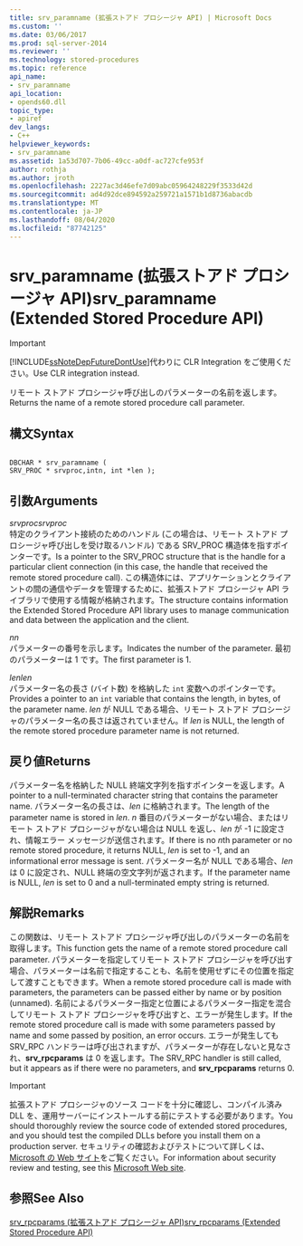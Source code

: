 ```yaml
---
title: srv_paramname (拡張ストアド プロシージャ API) | Microsoft Docs
ms.custom: ''
ms.date: 03/06/2017
ms.prod: sql-server-2014
ms.reviewer: ''
ms.technology: stored-procedures
ms.topic: reference
api_name:
- srv_paramname
api_location:
- opends60.dll
topic_type:
- apiref
dev_langs:
- C++
helpviewer_keywords:
- srv_paramname
ms.assetid: 1a53d707-7b06-49cc-a0df-ac727cfe953f
author: rothja
ms.author: jroth
ms.openlocfilehash: 2227ac3d46efe7d09abc05964248229f3533d42d
ms.sourcegitcommit: ad4d92dce894592a259721a1571b1d8736abacdb
ms.translationtype: MT
ms.contentlocale: ja-JP
ms.lasthandoff: 08/04/2020
ms.locfileid: "87742125"
---
```

# <a name="srv_paramname-extended-stored-procedure-api"></a><span data-ttu-id="514b8-102">srv_paramname (拡張ストアド プロシージャ API)</span><span class="sxs-lookup"><span data-stu-id="514b8-102">srv_paramname (Extended Stored Procedure API)</span></span>
    
> [!IMPORTANT]  
>  [!INCLUDE[ssNoteDepFutureDontUse](../../includes/ssnotedepfuturedontuse-md.md)]<span data-ttu-id="514b8-103">代わりに CLR Integration をご使用ください。</span><span class="sxs-lookup"><span data-stu-id="514b8-103">Use CLR integration instead.</span></span>  
  
 <span data-ttu-id="514b8-104">リモート ストアド プロシージャ呼び出しのパラメーターの名前を返します。</span><span class="sxs-lookup"><span data-stu-id="514b8-104">Returns the name of a remote stored procedure call parameter.</span></span>  
  
## <a name="syntax"></a><span data-ttu-id="514b8-105">構文</span><span class="sxs-lookup"><span data-stu-id="514b8-105">Syntax</span></span>  
  
```  
  
DBCHAR * srv_paramname (  
SRV_PROC * srvproc,intn, int *len );  
```  
  
## <a name="arguments"></a><span data-ttu-id="514b8-106">引数</span><span class="sxs-lookup"><span data-stu-id="514b8-106">Arguments</span></span>  
 <span data-ttu-id="514b8-107">*srvproc*</span><span class="sxs-lookup"><span data-stu-id="514b8-107">*srvproc*</span></span>  
 <span data-ttu-id="514b8-108">特定のクライアント接続のためのハンドル (この場合は、リモート ストアド プロシージャ呼び出しを受け取るハンドル) である SRV_PROC 構造体を指すポインターです。</span><span class="sxs-lookup"><span data-stu-id="514b8-108">Is a pointer to the SRV_PROC structure that is the handle for a particular client connection (in this case, the handle that received the remote stored procedure call).</span></span> <span data-ttu-id="514b8-109">この構造体には、アプリケーションとクライアントの間の通信やデータを管理するために、拡張ストアド プロシージャ API ライブラリで使用する情報が格納されます。</span><span class="sxs-lookup"><span data-stu-id="514b8-109">The structure contains information the Extended Stored Procedure API library uses to manage communication and data between the application and the client.</span></span>  
  
 <span data-ttu-id="514b8-110">*n*</span><span class="sxs-lookup"><span data-stu-id="514b8-110">*n*</span></span>  
 <span data-ttu-id="514b8-111">パラメーターの番号を示します。</span><span class="sxs-lookup"><span data-stu-id="514b8-111">Indicates the number of the parameter.</span></span> <span data-ttu-id="514b8-112">最初のパラメーターは 1 です。</span><span class="sxs-lookup"><span data-stu-id="514b8-112">The first parameter is 1.</span></span>  
  
 <span data-ttu-id="514b8-113">*len*</span><span class="sxs-lookup"><span data-stu-id="514b8-113">*len*</span></span>  
 <span data-ttu-id="514b8-114">パラメーター名の長さ (バイト数) を格納した `int` 変数へのポインターです。</span><span class="sxs-lookup"><span data-stu-id="514b8-114">Provides a pointer to an `int` variable that contains the length, in bytes, of the parameter name.</span></span> <span data-ttu-id="514b8-115">*len* が NULL である場合、リモート ストアド プロシージャのパラメーター名の長さは返されていません。</span><span class="sxs-lookup"><span data-stu-id="514b8-115">If *len* is NULL, the length of the remote stored procedure parameter name is not returned.</span></span>  
  
## <a name="returns"></a><span data-ttu-id="514b8-116">戻り値</span><span class="sxs-lookup"><span data-stu-id="514b8-116">Returns</span></span>  
 <span data-ttu-id="514b8-117">パラメーター名を格納した NULL 終端文字列を指すポインターを返します。</span><span class="sxs-lookup"><span data-stu-id="514b8-117">A pointer to a null-terminated character string that contains the parameter name.</span></span> <span data-ttu-id="514b8-118">パラメーター名の長さは、*len* に格納されます。</span><span class="sxs-lookup"><span data-stu-id="514b8-118">The length of the parameter name is stored in *len*.</span></span> <span data-ttu-id="514b8-119">*n* 番目のパラメーターがない場合、またはリモート ストアド プロシージャがない場合は NULL を返し、*len* が -1 に設定され、情報エラー メッセージが送信されます。</span><span class="sxs-lookup"><span data-stu-id="514b8-119">If there is no *n*th parameter or no remote stored procedure, it returns NULL, *len* is set to -1, and an informational error message is sent.</span></span> <span data-ttu-id="514b8-120">パラメーター名が NULL である場合、*len* は 0 に設定され、NULL 終端の空文字列が返されます。</span><span class="sxs-lookup"><span data-stu-id="514b8-120">If the parameter name is NULL, *len* is set to 0 and a null-terminated empty string is returned.</span></span>  
  
## <a name="remarks"></a><span data-ttu-id="514b8-121">解説</span><span class="sxs-lookup"><span data-stu-id="514b8-121">Remarks</span></span>  
 <span data-ttu-id="514b8-122">この関数は、リモート ストアド プロシージャ呼び出しのパラメーターの名前を取得します。</span><span class="sxs-lookup"><span data-stu-id="514b8-122">This function gets the name of a remote stored procedure call parameter.</span></span> <span data-ttu-id="514b8-123">パラメーターを指定してリモート ストアド プロシージャを呼び出す場合、パラメーターは名前で指定することも、名前を使用せずにその位置を指定して渡すこともできます。</span><span class="sxs-lookup"><span data-stu-id="514b8-123">When a remote stored procedure call is made with parameters, the parameters can be passed either by name or by position (unnamed).</span></span> <span data-ttu-id="514b8-124">名前によるパラメーター指定と位置によるパラメーター指定を混合してリモート ストアド プロシージャを呼び出すと、エラーが発生します。</span><span class="sxs-lookup"><span data-stu-id="514b8-124">If the remote stored procedure call is made with some parameters passed by name and some passed by position, an error occurs.</span></span> <span data-ttu-id="514b8-125">エラーが発生しても SRV_RPC ハンドラーは呼び出されますが、パラメーターが存在しないと見なされ、**srv_rpcparams** は 0 を返します。</span><span class="sxs-lookup"><span data-stu-id="514b8-125">The SRV_RPC handler is still called, but it appears as if there were no parameters, and **srv_rpcparams** returns 0.</span></span>  
  
> [!IMPORTANT]  
>  <span data-ttu-id="514b8-126">拡張ストアド プロシージャのソース コードを十分に確認し、コンパイル済み DLL を、運用サーバーにインストールする前にテストする必要があります。</span><span class="sxs-lookup"><span data-stu-id="514b8-126">You should thoroughly review the source code of extended stored procedures, and you should test the compiled DLLs before you install them on a production server.</span></span> <span data-ttu-id="514b8-127">セキュリティの確認およびテストについて詳しくは、[Microsoft の Web サイト](https://go.microsoft.com/fwlink/?LinkID=54761&amp;clcid=0x409https://msdn.microsoft.com/security/)をご覧ください。</span><span class="sxs-lookup"><span data-stu-id="514b8-127">For information about security review and testing, see this [Microsoft Web site](https://go.microsoft.com/fwlink/?LinkID=54761&amp;clcid=0x409https://msdn.microsoft.com/security/).</span></span>  
  
## <a name="see-also"></a><span data-ttu-id="514b8-128">参照</span><span class="sxs-lookup"><span data-stu-id="514b8-128">See Also</span></span>  
 [<span data-ttu-id="514b8-129">srv_rpcparams &#40;拡張ストアド プロシージャ API&#41;</span><span class="sxs-lookup"><span data-stu-id="514b8-129">srv_rpcparams &#40;Extended Stored Procedure API&#41;</span></span>](srv-rpcparams-extended-stored-procedure-api.md)  
  
  

